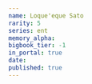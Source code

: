 ```yaml
---
name: Loque'eque Sato
rarity: 5
series: ent
memory_alpha:
bigbook_tier: -1
in_portal: true
date:
published: true
---
```



